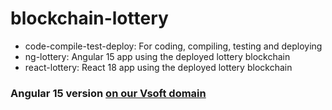 # blockchain-lottery

- code-compile-test-deploy: For coding, compiling, testing and deploying
- ng-lottery: Angular 15 app using the deployed lottery blockchain
- react-lottery: React 18 app using the deployed lottery blockchain

### Angular 15 version [on our Vsoft domain](https://blockchain-lottery.vsoft.be)
